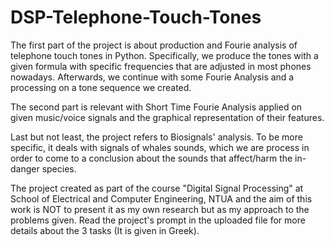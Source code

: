 # DSP-Telephone-Touch-Tones
The first part of the project is about production and Fourie analysis of telephone touch tones in Python. Specifically, we produce the tones with a given formula with specific frequencies that are adjusted in most phones nowadays. Afterwards, we continue with some Fourie Analysis and a processing on a tone sequence we created. 

The second part is relevant with Short Time Fourie Analysis applied on given music/voice signals and the graphical representation of their features.

Last but not least, the project refers to Biosignals' analysis. To be more specific, it deals with signals of whales sounds, which we are process in order to come to a conclusion about the sounds that affect/harm the in-danger species.

The project created as part of the course "Digital Signal Processing" at School of Electrical and Computer Engineering, NTUA and the aim of this work is NOT to present it as my own research but as my approach to the problems given. Read the project's prompt in the uploaded file for more details about the 3 tasks (It is given in Greek).
